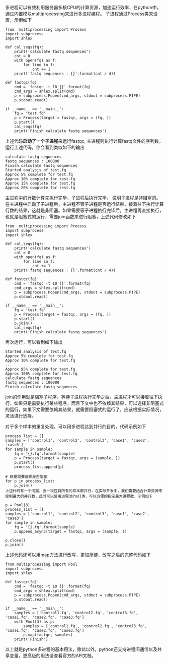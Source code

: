 多进程可以有效利用服务器多核CPU的计算资源，加速运行效率，在python中，通过内置模块multiprocessing来进行多进程编程。
子进程通过Process类来设置，示例如下
```
from  multiprocessing import Process
import subprocess
import shlex

def cal_seqs(fq):
    print('calculate fastq sequences')
    cnt = 0
    with open(fq) as f:
        for line in f:
            cnt += 1
    print('fastq sequences : {}'.format(cnt / 4))

def fastqc(fq):
    cmd = 'fastqc -t 10 {}'.format(fq)
    cmd_args = shlex.split(cmd)
    p = subprocess.Popen(cmd_args, stdout = subprocess.PIPE)
    p.stdout.read()

if __name__ == '__main__':
    fq = 'test.fq'
    p = Process(target = fastqc, args = (fq, ))
    p.start()
    cal_seqs(fq)
    print('Finish calculate fastq sequences')
```

上述代码**启动了一个子进程**来运行fastqc, 主进程则执行计算fastq文件的序列数，运行上述代码，你会看到类似如下的输出
```
calculate fastq sequences
fastq sequences : 100000
Finish calculate fastq sequences
Started analysis of test.fq
Approx 5% complete for test.fq
Approx 10% complete for test.fq
Approx 15% complete for test.fq
Approx 20% complete for test.fq
```
主进程中的行数计算先执行完毕，子进程后执行完毕， 说明子进程是非阻塞的。在主进程中启动了子进程后，主进程不管子进程是否运行结束，接着往下执行计算行数的结果，这就是非阻塞。如果需要等子进程执行完毕后，主进程再直接执行，也就是阻塞式的运行，需要join函数来进行阻塞，上述代码修改如下
```
from  multiprocessing import Process
import subprocess
import shlex

def cal_seqs(fq):
    print('calculate fastq sequences')
    cnt = 0
    with open(fq) as f:
        for line in f:
            cnt += 1
    print('fastq sequences : {}'.format(cnt / 4))

def fastqc(fq):
    cmd = 'fastqc -t 10 {}'.format(fq)
    cmd_args = shlex.split(cmd)
    p = subprocess.Popen(cmd_args, stdout = subprocess.PIPE)
    p.stdout.read()

if __name__ == '__main__':
    fq = 'test.fq'
    p = Process(target = fastqc, args = (fq, ))
    p.start()
    p.join()
    cal_seqs(fq)
    print('Finish calculate fastq sequences')
```
再次运行，可以看到如下输出
```
Started analysis of test.fq
Approx 5% complete for test.fq
Approx 10% complete for test.fq
...
Approx 95% complete for test.fq
Approx 100% complete for test.fq
calculate fastq sequences
fastq sequences : 100000
Finish calculate fastq sequences
```
join的作用就是阻塞子程序，等待子进程执行完毕之后，主进程才可以接着往下执行。如果只是需要执行某些程序，而且下文中也不依赖其结果，可以选择非阻塞式的运行，如果下文需要依赖其结果，就需要阻塞式的运行了，应该根据实际情况，灵活进行选择。

对于多个样本的重复处理，可以用多进程达到并行的目的，代码示例如下
```
process_list = []
samples = ['control1', 'control2', 'control3', 'case1', 'case2', 'case3']
for sample in sample:
    fq = '{}.fq'.format(sample)
    p = Process(target = fastqc, args = (sample, ))
    p.start()
    process_list.append(p)

# 根据需要选择是否阻塞
for p in process_list:
    p.join()
上述代码有一个问题，会一次性将所有的样本都并行，在实际开发中，我们需要结合计算资源来控制最大的并行数，此时可以使用进程池Pool类，可以方便的指定最大进程数，示例如下

p = Pool(3)
process_list = []
samples = ['control1', 'control2', 'control3', 'case1', 'case2', 'case3']
for sample in sample:
    fq = '{}.fq'.format(sample)
    p.append_async(target = fastqc, args = (sample, ))

p.close()
p.join()
```
上述代码还可以用map方法进行改写，更加简便，改写之后的完整代码如下
```
from multiprocessing import Pool
import subprocess
import shlex

def fastqc(fq):
    cmd = 'fastqc -t 10 {}'.format(fq)
    cmd_args = shlex.split(cmd)
    p = subprocess.Popen(cmd_args, stdout = subprocess.PIPE)
    p.stdout.read()

if __name__ == '__main__':
    samples = ['control1.fq', 'control2.fq', 'control3.fq', 'case1.fq', 'case2.fq', 'case3.fq']
    with Pool(3) as p:
        samples = ['control1.fq', 'control2.fq', 'control3.fq', 'case1.fq', 'case2.fq', 'case3.fq']
        p.map(fastqc, samples)
    print('Finish')
```
以上就是python多进程的基本用法，除此以外，python还支持进程间通信以及共享变量，更高级的用法请查看官方的API文档。